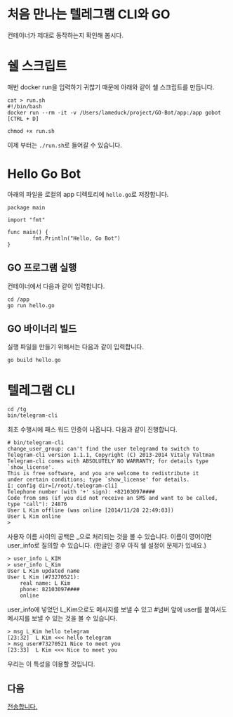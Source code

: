 # 처음 만나는 텔레그램 CLI와 GO

컨테이너가 제대로 동작하는지 확인해 봅시다.

# 쉘 스크립트

매번 docker run을 입력하기 귀찮기 때문에 아래와 같이 쉘 스크립트를 만듭니다.

````
cat > run.sh
#!/bin/bash
docker run --rm -it -v /Users/lameduck/project/GO-Bot/app:/app gobot
[CTRL + D]

chmod +x run.sh
````

이제 부터는 `./run.sh`로 들어갈 수 있습니다.


# Hello Go Bot

아래의 파일을 로컬의 app 디렉토리에 `hello.go`로 저장합니다.

````
package main

import "fmt"

func main() {
	    fmt.Println("Hello, Go Bot")
}
````

## GO 프로그램 실행

컨테이너에서 다음과 같이 입력합니다.

````
cd /app
go run hello.go
````

## GO 바이너리 빌드

실행 파일을 만들기 위해서는 다음과 같이 입력합니다.

````
go build hello.go
````

# 텔레그램 CLI

````
cd /tg
bin/telegram-cli
````

최초 수행시에 패스 워드 인증이 나옵니다. 다음과 같이 진행합니다.

````
# bin/telegram-cli 
change_user_group: can't find the user telegramd to switch to
Telegram-cli version 1.1.1, Copyright (C) 2013-2014 Vitaly Valtman
Telegram-cli comes with ABSOLUTELY NO WARRANTY; for details type `show_license'.
This is free software, and you are welcome to redistribute it
under certain conditions; type `show_license' for details.
I: config dir=[/root/.telegram-cli]
Telephone number (with '+' sign): +82103097####
Code from sms (if you did not receive an SMS and want to be called, type "call"): 24876
User L Kim offline (was online [2014/11/28 22:49:03])
User L Kim online
> 
````

사용자 이름 사이의 공백은 _으로 처리되는 것을 볼 수 있습니다. 이름이 영어이면 user_info로 질의할 수 있습니다. (한글인 경우 아직 쉘 설정이 문제가 있네요.)

````
> user_info L_KIM
> user_info L_Kim
User L Kim updated name
User L Kim (#73270521):
	real name: L Kim
	phone: 82103097####
	online
````

user_info에 넣었던 L_Kim으로도 메시지를 보낼 수 있고 #넘버 앞에 user를 붙여서도 메시지를 보낼 수 있는 것을 볼 수 있습니다.

````
> msg L_Kim hello telegram
[23:32]  L Kim <<< hello telegram
> msg user#73270521 Nice to meet you
[23:33]  L Kim <<< Nice to meet you
````

우리는 이 특성을 이용할 것입니다.

## 다음

[전송합니다.](https://github.com/GDG-Korea/GO-Bot/tree/2-send)
